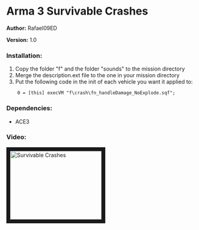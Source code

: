 # Arma 3 Survivable Crashes  

**Author:** Rafael09ED

**Version:** 1.0

### Installation:

1. Copy the folder "f" and the folder "sounds" to the mission directory
2. Merge the description.ext file to the one in your mission directory
3. Put the following code in the init of each vehicle you want it applied to:

```sqf
    0 = [this] execVM "f\crash\fn_handleDamage_NoExplode.sqf";
```


### Dependencies: 

- ACE3


### Video:

<a href="http://www.youtube.com/watch?feature=player_embedded&v=V9oBHfImjYk
" target="_blank"><img src="http://img.youtube.com/vi/V9oBHfImjYk/0.jpg" 
alt="Survivable Crashes" width="240" height="180" border="10" /></a>
